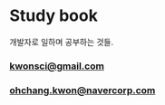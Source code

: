 # Study book
개발자로 일하며 공부하는 것들.

### [kwonsci@gmail.com](kwonsci@gmail.com)
### [ohchang.kwon@navercorp.com](ohchang.kwon@navercorp.com)